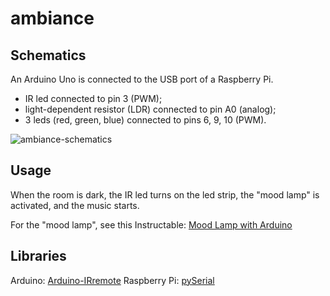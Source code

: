 ambiance
========

Schematics
----------
An Arduino Uno is connected to the USB port of a Raspberry Pi.

* IR led connected to pin 3 (PWM);
* light-dependent resistor (LDR) connected to pin A0 (analog);
* 3 leds (red, green, blue) connected to pins 6, 9, 10 (PWM).

![ambiance-schematics](https://raw.github.com/bparmentier/ambiance/master/ambiance-schematics.png)

Usage
-----
When the room is dark, the IR led turns on the led strip, the "mood lamp" is
activated, and the music starts.

For the "mood lamp", see this Instructable:
[Mood Lamp with Arduino](http://www.instructables.com/id/Mood-Lamp-with-Arduino/)

Libraries
---------
Arduino: [Arduino-IRremote](https://github.com/shirriff/Arduino-IRremote)
Raspberry Pi: [pySerial](http://pyserial.sourceforge.net/)
